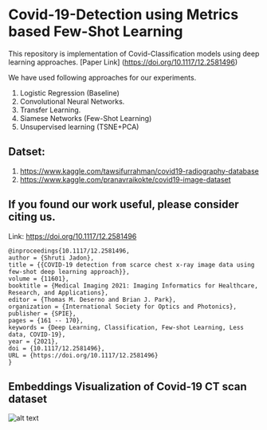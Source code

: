# Covid-19-Detection using Metrics based Few-Shot Learning
This repository is implementation of Covid-Classification models using deep learning approaches. [Paper Link] (https://doi.org/10.1117/12.2581496)

We have used following approaches for our experiments.
1. Logistic Regression (Baseline)
2. Convolutional Neural Networks.
3. Transfer Learning.
4. Siamese Networks (Few-Shot Learning)
5. Unsupervised learning (TSNE+PCA)


## Datset:
1. https://www.kaggle.com/tawsifurrahman/covid19-radiography-database
2. https://www.kaggle.com/pranavraikokte/covid19-image-dataset

## If you found our work useful, please consider citing us.
Link: https://doi.org/10.1117/12.2581496
```
@inproceedings{10.1117/12.2581496,
author = {Shruti Jadon},
title = {{COVID-19 detection from scarce chest x-ray image data using few-shot deep learning approach}},
volume = {11601},
booktitle = {Medical Imaging 2021: Imaging Informatics for Healthcare, Research, and Applications},
editor = {Thomas M. Deserno and Brian J. Park},
organization = {International Society for Optics and Photonics},
publisher = {SPIE},
pages = {161 -- 170},
keywords = {Deep Learning, Classification, Few-shot Learning, Less data, COVID-19},
year = {2021},
doi = {10.1117/12.2581496},
URL = {https://doi.org/10.1117/12.2581496}
}
```


## Embeddings Visualization of Covid-19 CT scan dataset
![alt text](https://github.com/shruti-jadon/Covid-19-Detection/blob/main/tsne_plot.png)

